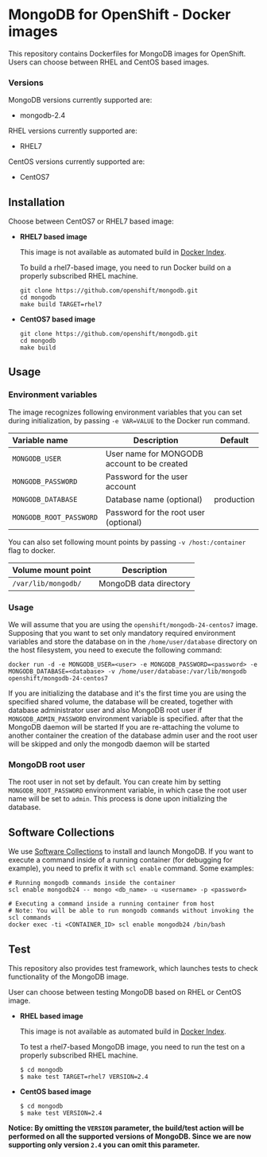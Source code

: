 # MongoDB for OpenShift - Docker images

This repository contains Dockerfiles for MongoDB images for OpenShift.
Users can choose between RHEL and CentOS based images.

### Versions

MongoDB versions currently supported are:

* mongodb-2.4

RHEL versions currently supported are:

* RHEL7

CentOS versions currently supported are:

* CentOS7


## Installation
Choose between CentOS7 or RHEL7 based image:

*  **RHEL7 based image**

	This image is not available as automated build in [Docker Index](https://index.docker.io).

	To build a rhel7-based image, you need to run Docker build on a properly subscribed RHEL machine.

	```console
	git clone https://github.com/openshift/mongodb.git
	cd mongodb
	make build TARGET=rhel7
	```

*  **CentOS7 based image**

	```console
	git clone https://github.com/openshift/mongodb.git
	cd mongodb
	make build
	```

## Usage

### Environment variables

The image recognizes following environment variables that you can set
during initialization, by passing `-e VAR=VALUE` to the Docker run
command.

|    Variable name         |    Description                              |   Default  |
| :----------------------- | -----------------------------------------   | ---------- |
|  `MONGODB_USER`          | User name for MONGODB account to be created |
|  `MONGODB_PASSWORD`      | Password for the user account               |
|  `MONGODB_DATABASE`      | Database name (optional)                    | production |
|  `MONGODB_ROOT_PASSWORD` | Password for the root user (optional)       |

You can also set following mount points by passing `-v /host:/container`
flag to docker.

|  Volume mount point    | Description            |
| :--------------------- | ---------------------- |
|  `/var/lib/mongodb/`   | MongoDB data directory |


### Usage

We will assume that you are using the `openshift/mongodb-24-centos7`
image. Supposing that you want to set only mandatory required environment
variables and store the database on in the `/home/user/database`
directory on the host filesystem, you need to execute the following
command:

```console
docker run -d -e MONGODB_USER=<user> -e MONGODB_PASSWORD=<password> -e MONGODB_DATABASE=<database> -v /home/user/database:/var/lib/mongodb openshift/mongodb-24-centos7
```

If you are initializing the database and it's the first time you are using the
specified shared volume, the database will be created, together with database
administrator user and also MongoDB root user if `MONGODB_ADMIN_PASSWORD`
environment variable is specified. after that the MongoDB daemon will be
started
If you are re-attaching the volume to another container the creation of the
database admin user and the root user will be skipped and only the mongodb
daemon will be started


### MongoDB root user
The root user in not set by default. You can create him by setting 
`MONGODB_ROOT_PASSWORD` environment variable, in which case the root 
user name will be set to `admin`. This process is done upon initializing 
the database.


## Software Collections
We use [Software Collections](https://www.softwarecollections.org/) to
install and launch MongoDB. If you want to execute a command inside of a
running container (for debugging for example), you need to prefix it
with `scl enable` command. Some examples:

```console
# Running mongodb commands inside the container
scl enable mongodb24 -- mongo <db_name> -u <username> -p <password>

# Executing a command inside a running container from host
# Note: You will be able to run mongodb commands without invoking the scl commands
docker exec -ti <CONTAINER_ID> scl enable mongodb24 /bin/bash
```

## Test

This repository also provides test framework, which launches tests to check functionality of the MongoDB image.

User can choose between testing MongoDB based on RHEL or CentOS image.

*  **RHEL based image**

    This image is not available as automated build in [Docker Index](https://index.docker.io).

    To test a rhel7-based MongoDB image, you need to run the test on a properly
    subscribed RHEL machine.

    ```
    $ cd mongodb
    $ make test TARGET=rhel7 VERSION=2.4
    ```

*  **CentOS based image**

    ```
    $ cd mongodb
    $ make test VERSION=2.4
    ```

**Notice: By omitting the `VERSION` parameter, the build/test action will be performed
on all the supported versions of MongoDB. Since we are now supporting only version `2.4`
you can omit this parameter.**



